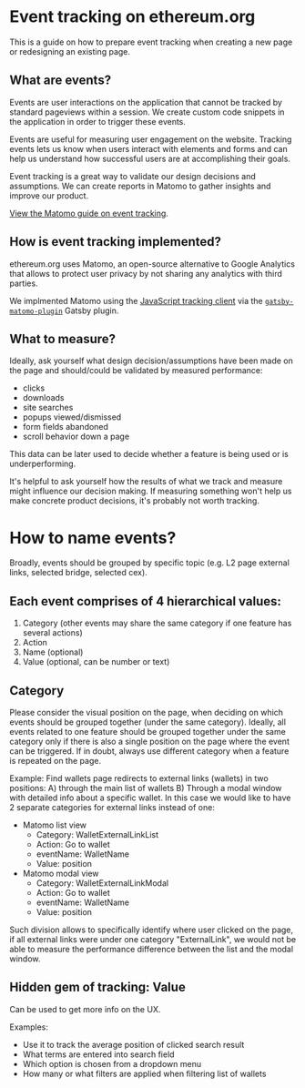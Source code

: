 # Event tracking on ethereum.org

This is a guide on how to prepare event tracking when creating a new page or redesigning an existing page.

## What are events?

Events are user interactions on the application that cannot be tracked by standard pageviews within a session. We create custom code snippets in the application in order to trigger these events.

Events are useful for measuring user engagement on the website. Tracking events lets us know when users interact with elements and forms and can help us understand how successful users are at accomplishing their goals.

Event tracking is a great way to validate our design decisions and assumptions. We can create reports in Matomo to gather insights and improve our product.

[View the Matomo guide on event tracking](https://matomo.org/guide/reports/event-tracking/).

## How is event tracking implemented?

ethereum.org uses Matomo, an open-source alternative to Google Analytics that allows to protect user privacy by not sharing any analytics with third parties.

We implmented Matomo using the [JavaScript tracking client](https://developer.matomo.org/guides/tracking-javascript-guide) via the [`gatsby-matomo-plugin`](https://github.com/kremalicious/gatsby-plugin-matomo) Gatsby plugin.

## What to measure?

Ideally, ask yourself what design decision/assumptions have been made on the page and should/could be validated by measured performance:

- clicks
- downloads
- site searches
- popups viewed/dismissed
- form fields abandoned
- scroll behavior down a page

This data can be later used to decide whether a feature is being used or is underperforming.

It's helpful to ask yourself how the results of what we track and measure might influence our decision making. If measuring something won't help us make concrete product decisions, it's probably not worth tracking.

# How to name events?

Broadly, events should be grouped by specific topic (e.g. L2 page external links, selected bridge, selected cex).

## Each event comprises of 4 hierarchical values:

1. Category (other events may share the same category if one feature has several actions)
2. Action
3. Name (optional)
4. Value (optional, can be number or text)

## Category

Please consider the visual position on the page, when deciding on which events should be grouped together (under the same category). Ideally, all events related to one feature should be grouped together under the same category only if there is also a single position on the page where the event can be triggered. If in doubt, always use different category when a feature is repeated on the page.

Example:
Find wallets page redirects to external links (wallets) in two positions: A) through the main list of wallets B) Through a modal window with detailed info about a specific wallet. In this case we would like to have 2 separate categories for external links instead of one:

- Matomo list view
  - Category: WalletExternalLinkList
  - Action: Go to wallet
  - eventName: WalletName
  - Value: position
- Matomo modal view
  - Category: WalletExternalLinkModal
  - Action: Go to wallet
  - eventName: WalletName
  - Value: position

Such division allows to specifically identify where user clicked on the page, if all external links were under one category "ExternalLink", we would not be able to measure the performance difference between the list and the modal window.

## Hidden gem of tracking: Value

Can be used to get more info on the UX.

Examples:

- Use it to track the average position of clicked search result
- What terms are entered into search field
- Which option is chosen from a dropdown menu
- How many or what filters are applied when filtering list of wallets
